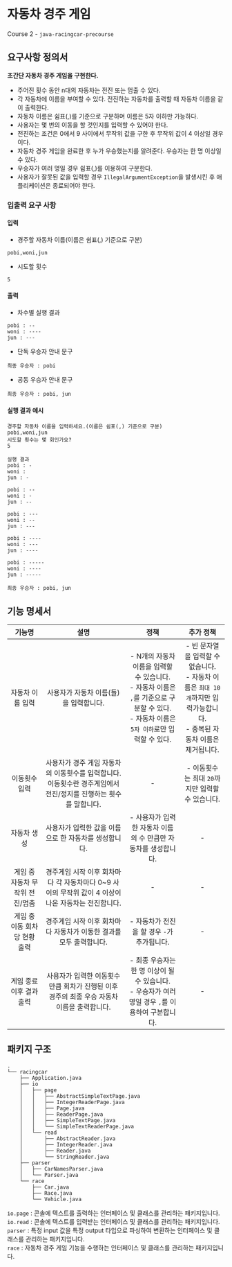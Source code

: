 # 자동차 경주 게임
Course 2 - `java-racingcar-precourse`

## 요구사항 정의서
**초간단 자동차 경주 게임을 구현한다.**

- 주어진 횟수 동안 n대의 자동차는 전진 또는 멈출 수 있다.
- 각 자동차에 이름을 부여할 수 있다. 전진하는 자동차를 출력할 때 자동차 이름을 같이 출력한다.
- 자동차 이름은 쉼표(,)를 기준으로 구분하며 이름은 5자 이하만 가능하다.
- 사용자는 몇 번의 이동을 할 것인지를 입력할 수 있어야 한다.
- 전진하는 조건은 0에서 9 사이에서 무작위 값을 구한 후 무작위 값이 4 이상일 경우이다.
- 자동차 경주 게임을 완료한 후 누가 우승했는지를 알려준다. 우승자는 한 명 이상일 수 있다.
- 우승자가 여러 명일 경우 쉼표(,)를 이용하여 구분한다.
- 사용자가 잘못된 값을 입력할 경우 `IllegalArgumentException`을 발생시킨 후 애플리케이션은 종료되어야 한다.

### 입출력 요구 사항

#### 입력

- 경주할 자동차 이름(이름은 쉼표(,) 기준으로 구분)
```
pobi,woni,jun
```
- 시도할 횟수
```
5
```

#### 출력

- 차수별 실행 결과
```
pobi : --
woni : ----
jun : ---
```

- 단독 우승자 안내 문구
```
최종 우승자 : pobi
```
- 공동 우승자 안내 문구
```
최종 우승자 : pobi, jun
```

#### 실행 결과 예시

```
경주할 자동차 이름을 입력하세요.(이름은 쉼표(,) 기준으로 구분)
pobi,woni,jun
시도할 횟수는 몇 회인가요?
5

실행 결과
pobi : -
woni :
jun : -

pobi : --
woni : -
jun : --

pobi : ---
woni : --
jun : ---

pobi : ----
woni : ---
jun : ----

pobi : -----
woni : ----
jun : -----

최종 우승자 : pobi, jun
```

## 기능 명세서
|        기능명         |                                  설명                                  |                                               정책                                                |                                       추가 정책                                        |
|:------------------:|:--------------------------------------------------------------------:|:-----------------------------------------------------------------------------------------------:|:----------------------------------------------------------------------------------:|
|     자동차 이름 입력      |                        사용자가 자동차 이름(들)을 입력합니다.                        | - N개의 자동차 이름을 입력할 수 있습니다. <br> - 자동차 이름은 `,`를 기준으로 구분할 수 있다. <br> - 자동차 이름은 `5자 이하`로만 입력할 수 있다. | - 빈 문자열을 입력할 수 없습니다. <br> - 자동차 이름은 `최대 10개`까지만 입력가능합니다. <br> - 중복된 자동차 이름은 제거됩니다. |
|      이동횟수 입력       | 사용자가 경주 게임 자동차의 이동횟수를 입력합니다. <br> 이동횟수란 경주게임에서 전진/정지를 진행하는 횟수를 말합니다. |                                                -                                                |                           - 이동횟수는 최대 `20`까지만 입력할 수 있습니다.                           |
|       자동차 생성       |                    사용자가 입력한 값을 이름으로 한 자동차를 생성합니다.                    |                              - 사용자가 입력한 자동차 이름의 수 만큼만 자동차를 생성합니다.                               |                                         -                                          |
| 게임 중 자동차 무작위 전진/멈춤 |     경주게임 시작 이후 회차마다 각 자동차마다 0~9 사이의 무작위 값이 4 이상이 나온 자동차는 전진합니다.      |                                                -                                                |                                         -                                          |
| 게임 중 이동 회차당 현황 출력  |                경주게임 시작 이후 회차마다 자동차가 이동한 결과를 모두 출력합니다.                |                                   - 자동차가 전진을 할 경우 `-`가 추가됩니다.                                   |                                         -                                          |
|   게임 종료 이후 결과 출력   |         사용자가 입력한 이동횟수만큼 회차가 진행된 이후 경주의 최종 우승 자동차 이름을 출력합니다.          |                - 최종 우승자는 한 명 이상이 될 수 있습니다. <br> - 우승자가 여러 명일 경우 `,`를 이용하여 구분합니다.                |                                         -                                          |

## 패키지 구조
```text
.
└── racingcar
    ├── Application.java
    ├── io
    │   ├── page
    │   │   ├── AbstractSimpleTextPage.java
    │   │   ├── IntegerReaderPage.java
    │   │   ├── Page.java
    │   │   ├── ReaderPage.java
    │   │   ├── SimpleTextPage.java
    │   │   └── SimpleTextReaderPage.java
    │   └── read
    │       ├── AbstractReader.java
    │       ├── IntegerReader.java
    │       ├── Reader.java
    │       └── StringReader.java
    ├── parser
    │   ├── CarNamesParser.java
    │   └── Parser.java
    └── race
        ├── Car.java
        ├── Race.java
        └── Vehicle.java
```
`io.page` : 콘솔에 텍스트를 출력하는 인터페이스 및 클래스를 관리하는 패키지입니다.  
`io.read` : 콘솔에 텍스트를 입력받는 인터페이스 및 클래스를 관리하는 패키지입니다.  
`parser` : 특정 input 값을 특정 output 타입으로 파싱하여 변환하는 인터페이스 및 클래스를 관리하는 패키지입니다.  
`race` : 자동차 경주 게임 기능을 수행하는 인터페이스 및 클래스를 관리하는 패키지입니다.

